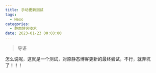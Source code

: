 ```yaml
---
title: 手动更新测试
tags:
  - Hexo
categories:
  - 静态博客技术
date: 2023-01-23 00:00:00
---
```


> 导语

<!-- more -->

怎么说呢，这就是一个测试，对原静态博客更新的最终尝试，不行，就弃坑了！！！

